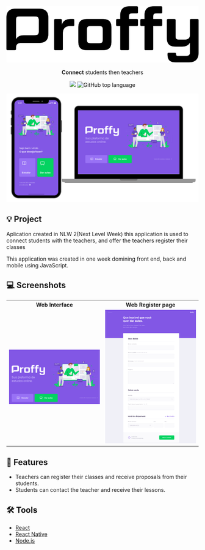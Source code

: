 <div align="center">
  <img src=".github/logo.svg">
  <p><strong>Connect</strong> students then teachers<p>

![](https://img.shields.io/badge/NLW-2-blueviolet?style=flat-square)
<img alt="GitHub top language" src="https://img.shields.io/github/languages/top/HigorSnt/proffy?style=flat-square">
</div>

<p align="center">
  <img alt="project" width="650px" src=".github/image.png">
<p>

## 💡 Project 

Aplication created in NLW 2(Next Level Week) this application is used to connect students with the teachers, and offer the teachers register their classes

This application was created in one week domining front end, back and mobile using JavaScript.

## 💻 Screenshots

<table>
	<tr>
		<th width="50%">
			Web Interface<br>
		</th>
		<th width="50%">
			Web Register page<br>
		</th>
	</tr>	
	</tr>
	<tr>
		<td>
			<img width="800" src=".github/Home.png">
		</td>
		<td>
			<img width="800" src=".github/Form.png">
		</td>
	</tr>
</table>


## 🧾 Features

* Teachers can register their classes and receive proposals from their students.
* Students can contact the teacher and receive their lessons.

## 🛠 Tools 

- [React](https://reactjs.org/)
- [React Native](http://reactnative.dev/)
- [Node.js](https://nodejs.org/en/docs/)
